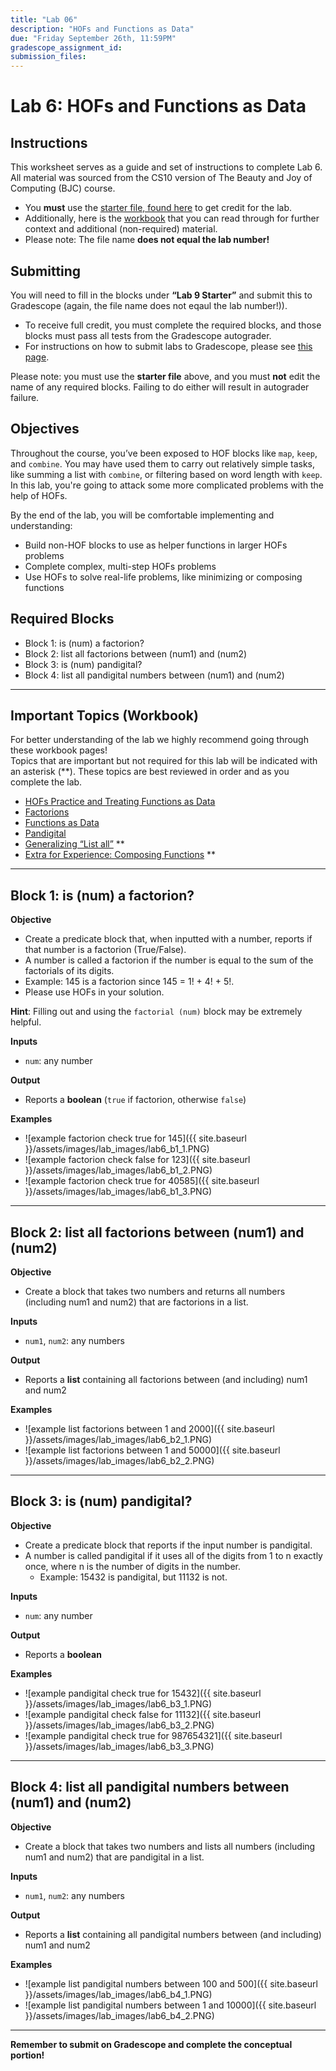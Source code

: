 ```yaml
---
title: "Lab 06"
description: "HOFs and Functions as Data"
due: "Friday September 26th, 11:59PM"
gradescope_assignment_id:
submission_files:
---
```


# Lab 6: HOFs and Functions as Data

## Instructions
This worksheet serves as a guide and set of instructions to complete Lab 6. All material was sourced from the CS10 version of The Beauty and Joy of Computing (BJC) course.

- You **must** use the [starter file, found here](https://snap.berkeley.edu/snap/snap.html#open:https://cs10.org/bjc-r/prog/hofs/lab9-starter-file.xml) to get credit for the lab.  
- Additionally, here is the [workbook](https://cs10.org/bjc-r/llab/html/topic.html?topic=berkeley_bjc%2Fhofs%2Fhofs-practice.topic&course&novideo&noreading&noassignment) that you can read through for further context and additional (non-required) material.  
- Please note: The file name **does not equal the lab number!**

## Submitting
You will need to fill in the blocks under **“Lab 9 Starter”** and submit this to Gradescope (again, the file name does not eqaul the lab number!)).  
- To receive full credit, you must complete the required blocks, and those blocks must pass all tests from the Gradescope autograder.  
- For instructions on how to submit labs to Gradescope, please see [this page](https://docs.google.com/document/d/1XAcZc9ypX07-bt0gK6uQ4P-06SrjPRsgiOjERIOlvYU/edit?usp=sharing).

Please note: you must use the **starter file** above, and you must **not** edit the name of any required blocks. Failing to do either will result in autograder failure.

## Objectives
Throughout the course, you’ve been exposed to HOF blocks like `map`, `keep`, and `combine`. You may have used them to carry out relatively simple tasks, like summing a list with `combine`, or filtering based on word length with `keep`. In this lab, you're going to attack some more complicated problems with the help of HOFs.  

By the end of the lab, you will be comfortable implementing and understanding:
- Build non-HOF blocks to use as helper functions in larger HOFs problems
- Complete complex, multi-step HOFs problems
- Use HOFs to solve real-life problems, like minimizing or composing functions

## Required Blocks
- Block 1: is (num) a factorion?  
- Block 2: list all factorions between (num1) and (num2)  
- Block 3: is (num) pandigital?  
- Block 4: list all pandigital numbers between (num1) and (num2)  

---

## Important Topics (Workbook)
For better understanding of the lab we highly recommend going through these workbook pages!  
Topics that are important but not required for this lab will be indicated with an asterisk (**). These topics are best reviewed in order and as you complete the lab.

- [HOFs Practice and Treating Functions as Data](https://cs10.org/bjc-r/cur/programming/HOFs/functions-as-data/hofs-practice-introduction-and-warmup.html?topic=berkeley_bjc%2Fhofs%2Fhofs-practice.topic&course&novideo&noreading&noassignment)
- [Factorions](https://cs10.org/bjc-r/cur/programming/HOFs/functions-as-data/factorions.html?topic=berkeley_bjc%2Fhofs%2Fhofs-practice.topic&course&novideo&noreading&noassignment)
- [Functions as Data](https://cs10.org/bjc-r/cur/programming/HOFs/functions-as-data/functions-as-data.html?topic=berkeley_bjc%2Fhofs%2Fhofs-practice.topic&course&novideo&noreading&noassignment)
- [Pandigital](https://cs10.org/bjc-r/cur/programming/HOFs/functions-as-data/pandigital-numbers.html?topic=berkeley_bjc%2Fhofs%2Fhofs-practice.topic&course&novideo&noreading&noassignment)
- [Generalizing “List all”](https://cs10.org/bjc-r/cur/programming/HOFs/functions-as-data/generalizing-list-all.html?topic=berkeley_bjc%2Fhofs%2Fhofs-practice.topic&course&novideo&noreading&noassignment) **
- [Extra for Experience: Composing Functions](https://cs10.org/bjc-r/cur/programming/HOFs/functions-as-data/compose-over-list.html?topic=berkeley_bjc%2Fhofs%2Fhofs-practice.topic&course&novideo&noreading&noassignment) **

---

## Block 1: is (num) a factorion?
**Objective**  
- Create a predicate block that, when inputted with a number, reports if that number is a factorion (True/False).  
- A number is called a factorion if the number is equal to the sum of the factorials of its digits.  
- Example: 145 is a factorion since 145 = 1! + 4! + 5!.  
- Please use HOFs in your solution.  

**Hint**: Filling out and using the `factorial (num)` block may be extremely helpful.  

**Inputs**  
- `num`: any number  

**Output**  
- Reports a **boolean** (`true` if factorion, otherwise `false`)  

**Examples**  
- ![example factorion check true for 145]({{ site.baseurl }}/assets/images/lab_images/lab6_b1_1.PNG)  
- ![example factorion check false for 123]({{ site.baseurl }}/assets/images/lab_images/lab6_b1_2.PNG)  
- ![example factorion check true for 40585]({{ site.baseurl }}/assets/images/lab_images/lab6_b1_3.PNG)  

---

## Block 2: list all factorions between (num1) and (num2)
**Objective**  
- Create a block that takes two numbers and returns all numbers (including num1 and num2) that are factorions in a list.  

**Inputs**  
- `num1`, `num2`: any numbers  

**Output**  
- Reports a **list** containing all factorions between (and including) num1 and num2  

**Examples**  
- ![example list factorions between 1 and 2000]({{ site.baseurl }}/assets/images/lab_images/lab6_b2_1.PNG)  
- ![example list factorions between 1 and 50000]({{ site.baseurl }}/assets/images/lab_images/lab6_b2_2.PNG)  

---

## Block 3: is (num) pandigital?
**Objective**  
- Create a predicate block that reports if the input number is pandigital.  
- A number is called pandigital if it uses all of the digits from 1 to n exactly once, where n is the number of digits in the number.  
  - Example: 15432 is pandigital, but 11132 is not.  

**Inputs**  
- `num`: any number  

**Output**  
- Reports a **boolean**  

**Examples**  
- ![example pandigital check true for 15432]({{ site.baseurl }}/assets/images/lab_images/lab6_b3_1.PNG)  
- ![example pandigital check false for 11132]({{ site.baseurl }}/assets/images/lab_images/lab6_b3_2.PNG)  
- ![example pandigital check true for 987654321]({{ site.baseurl }}/assets/images/lab_images/lab6_b3_3.PNG)  

---

## Block 4: list all pandigital numbers between (num1) and (num2)
**Objective**  
- Create a block that takes two numbers and lists all numbers (including num1 and num2) that are pandigital in a list.  

**Inputs**  
- `num1`, `num2`: any numbers  

**Output**  
- Reports a **list** containing all pandigital numbers between (and including) num1 and num2  

**Examples**  
- ![example list pandigital numbers between 100 and 500]({{ site.baseurl }}/assets/images/lab_images/lab6_b4_1.PNG)  
- ![example list pandigital numbers between 1 and 10000]({{ site.baseurl }}/assets/images/lab_images/lab6_b4_2.PNG)  

---

**Remember to submit on Gradescope and complete the conceptual portion!**
